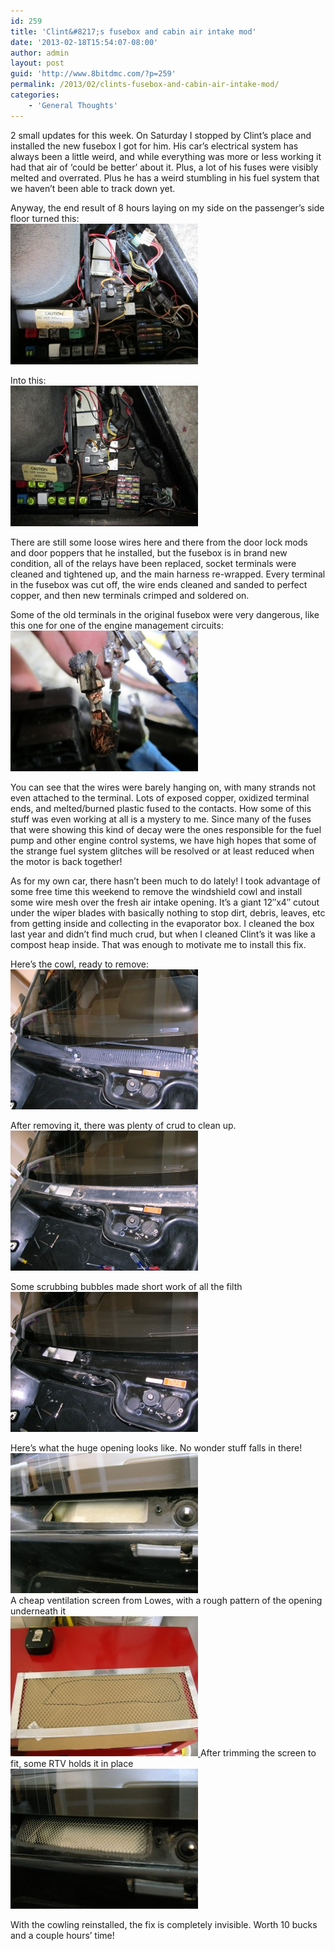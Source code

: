 ```yaml
---
id: 259
title: 'Clint&#8217;s fusebox and cabin air intake mod'
date: '2013-02-18T15:54:07-08:00'
author: admin
layout: post
guid: 'http://www.8bitdmc.com/?p=259'
permalink: /2013/02/clints-fusebox-and-cabin-air-intake-mod/
categories:
    - 'General Thoughts'
---
```


2 small updates for this week. On Saturday I stopped by Clint’s place and installed the new fusebox I got for him. His car’s electrical system has always been a little weird, and while everything was more or less working it had that air of ‘could be better’ about it. Plus, a lot of his fuses were visibly melted and overrated. Plus he has a weird stumbling in his fuel system that we haven’t been able to track down yet.

Anyway, the end result of 8 hours laying on my side on the passenger’s side floor turned this:  
[![ClintFuseBox-Before](assets/images/2013/02/ClintFuseBox-Before-300x225.jpg)](assets/images/2013/02/ClintFuseBox-Before.jpg)

Into this:  
[![ClintFuseBox-After](assets/images/2013/02/ClintFuseBox-After-300x225.jpg)](assets/images/2013/02/ClintFuseBox-After.jpg)

There are still some loose wires here and there from the door lock mods and door poppers that he installed, but the fusebox is in brand new condition, all of the relays have been replaced, socket terminals were cleaned and tightened up, and the main harness re-wrapped. Every terminal in the fusebox was cut off, the wire ends cleaned and sanded to perfect copper, and then new terminals crimped and soldered on.

Some of the old terminals in the original fusebox were very dangerous, like this one for one of the engine management circuits:  
[![Clint-Melted-Terminal](assets/images/2013/02/Clint-Melted-Terminal-300x225.jpg)](assets/images/2013/02/Clint-Melted-Terminal.jpg)

You can see that the wires were barely hanging on, with many strands not even attached to the terminal. Lots of exposed copper, oxidized terminal ends, and melted/burned plastic fused to the contacts. How some of this stuff was even working at all is a mystery to me. Since many of the fuses that were showing this kind of decay were the ones responsible for the fuel pump and other engine control systems, we have high hopes that some of the strange fuel system glitches will be resolved or at least reduced when the motor is back together!

As for my own car, there hasn’t been much to do lately! I took advantage of some free time this weekend to remove the windshield cowl and install some wire mesh over the fresh air intake opening. It’s a giant 12″x4″ cutout under the wiper blades with basically nothing to stop dirt, debris, leaves, etc from getting inside and collecting in the evaporator box. I cleaned the box last year and didn’t find much crud, but when I cleaned Clint’s it was like a compost heap inside. That was enough to motivate me to install this fix.

Here’s the cowl, ready to remove:[  
![DSCN4115](assets/images/2013/02/DSCN4115-300x224.jpg)](assets/images/2013/02/DSCN4115.jpg)

After removing it, there was plenty of crud to clean up.  
![DSCN4119](assets/images/2013/02/DSCN4119-300x224.jpg)

Some scrubbing bubbles made short work of all the filth  
[![DSCN4121](assets/images/2013/02/DSCN4121-300x224.jpg)](assets/images/2013/02/DSCN4121.jpg)

Here’s what the huge opening looks like. No wonder stuff falls in there!  
![DSCN4123](assets/images/2013/02/DSCN4123-300x224.jpg)  
[  ](assets/images/2013/02/DSCN4121.jpg)A cheap ventilation screen from Lowes, with a rough pattern of the opening underneath it[  
![DSCN4124](assets/images/2013/02/DSCN4124-300x224.jpg)  ](assets/images/2013/02/DSCN4124.jpg) [  ](assets/images/2013/02/DSCN4125.jpg)After trimming the screen to fit, some RTV holds it in place[  
![DSCN4125](assets/images/2013/02/DSCN4125-300x224.jpg)](assets/images/2013/02/DSCN4125.jpg)

With the cowling reinstalled, the fix is completely invisible. Worth 10 bucks and a couple hours’ time!